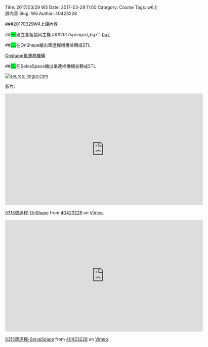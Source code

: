 Title: 2017/03/29 W5
Date: 2017-03-29 11:00
Category: Course
Tags: w6上課內容
Slug: W6
Author: 40423228

###20170329W4上課內容

<!-- PELICAN_END_SUMMARY -->

##<span style="background-color: #00ff37">一.</span>建立各組協同主機
###2017springcd_bg7：<a href="https://mde2a2.kmol.info/cdbg7/">bg7</a>

##<span style="background-color: #00ff37">二.</span>在OnShape繪出單連桿機構並轉成STL

<a href="https://cad.onshape.com/documents/fc099af9033f5153aaa470e2/w/e7065f224e406c26ec8cdb62/e/b47f34e8c29862fb20b70236">Onshape單連桿機構</a>

##<span style="background-color: #00ff37">三.</span>在SolveSpace繪出單連桿機構並轉成STL

<a href="http://imgur.com/K4ewRW0"><img src="http://i.imgur.com/K4ewRW0.jpg" title="source: imgur.com" /></a>

影片:

<iframe src="https://player.vimeo.com/video/212759861" width="640" height="360" frameborder="0" webkitallowfullscreen mozallowfullscreen allowfullscreen></iframe>
<p><a href="https://vimeo.com/212759861">0315單連桿-OnShape</a> from <a href="https://vimeo.com/user47600730">40423228</a> on <a href="https://vimeo.com">Vimeo</a>.</p>

<iframe src="https://player.vimeo.com/video/212771293" width="640" height="360" frameborder="0" webkitallowfullscreen mozallowfullscreen allowfullscreen></iframe>
<p><a href="https://vimeo.com/212771293">0315單連桿-SolveSpace</a> from <a href="https://vimeo.com/user47600730">40423228</a> on <a href="https://vimeo.com">Vimeo</a>.</p> 